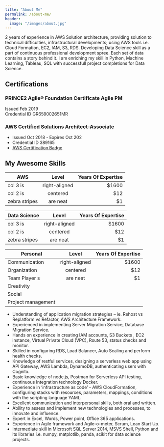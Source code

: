 ```yaml
---
title: "About Me"
permalink: /about-me/
header:
  image: "/images/about.jpg"
---
```


 2 years of experience in AWS Solution architecture, providing solution to technical difficulties, infrastructural developments; using AWS tools i.e. Cloud Formation, EC2, IAM, S3, RDS. Developing Data Science skill as a part of continuous professional development spree. Each set of data contains a story behind it. I am enriching my skill in Python, Machine Learning, Tableau, SQL with successfull project completions for Data Science.

## Certifications

### PRINCE2 Agile® Foundation Certificate Agile	PM				
Issued Feb 2019						      			
Credential ID GR659002651MR

### AWS Certified Solutions Architect-Associate
* Issued Oct 2018 - Expires Oct 202
* Credential ID 389165 
* [AWS Certification Badge](https://www.certmetrics.com/amazon/public/badge.aspx?i=1&t=c&d=2018-10-31&ci=AWS00357345)

## My Awesome Skills


| AWS           | Level          | Years Of Expertise  |
| ------------- |:--------------:| -------------------:|
| col 3 is      | right-aligned  | $1600               |
| col 2 is      | centered       |   $12               |
| zebra stripes | are neat       |    $1               |


| Data Science  | Level           | Years Of Expertise  |
| ------------- |:---------------:| -------------------:|
| col 3 is      | right-aligned   | $1600               |
| col 2 is      | centered        |   $12               |
| zebra stripes | are neat        |    $1               | 
 

| Personal           | Level           | Years Of Expertise  |
| ------------------ |:---------------:| -------------------:|
| Communication      | right-aligned   | $1600               |
| Organization       | centered        |    $12              |
| Team Player s      | are neat        |     $1              |
|Creativity          |                 |                     |
|Social              |                 |                     |
| Project management |                 |                     |


* Understanding of application migration strategies – ie. Rehost vs Replatform vs Refactor, AWS Architecture Framework.
* Experienced in implementing Server Migration Service, Database Migration Service.
* Hands on experience in creating IAM accounts, S3 Buckets , EC2 instance, Virtual Private Cloud (VPC), Route 53, status checks and monitor.
* Skilled in configuring RDS, Load Balancer, Auto Scaling and perform health checks.
* Knowledge of restful services, designing a serverless web app using API Gateway, AWS Lambda, DynamoDB, authenticating users with Cognito.
* Basic knowledge of node.js, Postman for Serverless API testing, continuous Integration technology Docker.
* Experience in ‘infrastructure as code’ - AWS CloudFormation, configuring stacks with resources, parameters, mappings, conditions with the scripting language YAML.
* Excellent communication and interpersonal skills, both oral and written.
* Ability to assess and implement new technologies and processes, to innovate and influence.
* Expert in Excel, Words, Power point, Office 365 applications.
* Experience in Agile framework and Agile-o-meter, Scrum, Lean Start Up.
* Intermediate skill in Microsoft SQL Server 2014, MSVS Shell, Python and its libraries i.e. numpy, matplotlib, panda, scikit for data science projects. 


  